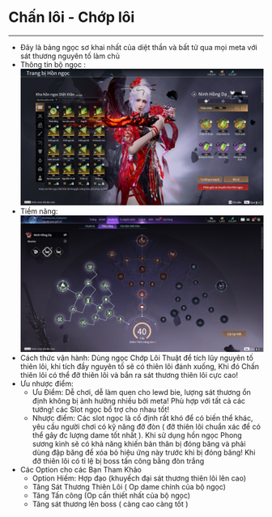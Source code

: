# Chấn lôi - Chớp lôi

---

  - Đây là bảng ngọc sơ khai nhất của diệt thần và bất tử qua mọi meta với sát thương nguyên tố làm chủ 
  - Thông tin bộ ngọc :
  ![bo ngoc](image.png)
  - Tiềm năng:
  ![tiem nang](image-1.png)
  - Cách thức vận hành: Dùng ngọc Chớp Lôi Thuật để tích lũy nguyên tố thiên lôi, khi tích đầy nguyên tố sẽ có thiên lôi đánh xuống, Khi đó Chấn thiên lôi có thể đỡ thiên lôi và bắn ra sát thương thiên lôi cực cao!
  - Ưu nhược điểm: 
    - Ưu Điểm: Dễ chơi, dễ làm quen cho lewd bie, lượng sát thương ổn định không bị ảnh hưởng nhiều bởi meta! Phù hợp với tất cả các tướng! các Slot ngọc bổ trợ cho nhau tốt!
    - Nhược điểm: Các slot ngọc là cố định rất khó để có biến thể khác, yêu cầu người chơi có kỹ năng đỡ đòn ( đỡ thiên lôi chuẩn xác để có thể gây đc lượng dame tốt nhất ). Khi sử dụng hồn ngọc Phong sương kình sẽ có khả năng khiến bản thân bị đóng băng và phải dùng đập băng để xóa bỏ hiệu ứng này trước khi bị đóng băng! Khi đỡ thiên lôi có tỉ lệ bị boss tấn công bằng đòn trắng
  - Các Option cho các Bạn Tham Khảo
    - Option Hiếm: Hợp đạo (khuyếch đại sát thương thiên lôi lên cao)
    - Tăng Sát Thương Thiên Lôi ( Op dame chính của bộ ngọc)
    - Tăng Tấn công (Op cần thiết nhất của bộ ngọc)
    - Tăng sát thương lên boss ( càng cao càng tốt )